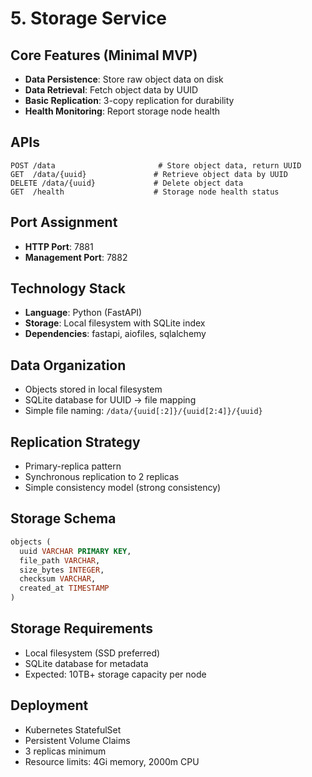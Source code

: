 # 5. Storage Service

## Core Features (Minimal MVP)
- **Data Persistence**: Store raw object data on disk
- **Data Retrieval**: Fetch object data by UUID
- **Basic Replication**: 3-copy replication for durability
- **Health Monitoring**: Report storage node health

## APIs
```
POST /data                       # Store object data, return UUID
GET  /data/{uuid}               # Retrieve object data by UUID
DELETE /data/{uuid}             # Delete object data
GET  /health                    # Storage node health status
```

## Port Assignment
- **HTTP Port**: 7881
- **Management Port**: 7882

## Technology Stack
- **Language**: Python (FastAPI) 
- **Storage**: Local filesystem with SQLite index
- **Dependencies**: fastapi, aiofiles, sqlalchemy

## Data Organization
- Objects stored in local filesystem
- SQLite database for UUID -> file mapping
- Simple file naming: `/data/{uuid[:2]}/{uuid[2:4]}/{uuid}`

## Replication Strategy
- Primary-replica pattern
- Synchronous replication to 2 replicas
- Simple consistency model (strong consistency)

## Storage Schema
```sql
objects (
  uuid VARCHAR PRIMARY KEY,
  file_path VARCHAR,
  size_bytes INTEGER,
  checksum VARCHAR,
  created_at TIMESTAMP
)
```

## Storage Requirements
- Local filesystem (SSD preferred)
- SQLite database for metadata
- Expected: 10TB+ storage capacity per node

## Deployment
- Kubernetes StatefulSet
- Persistent Volume Claims
- 3 replicas minimum
- Resource limits: 4Gi memory, 2000m CPU